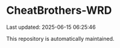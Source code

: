 # CheatBrothers-WRD

Last updated: 2025-06-15 06:25:46

This repository is automatically maintained.
